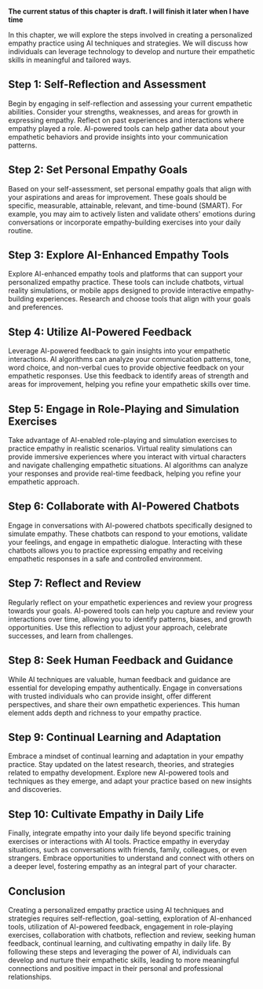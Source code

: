 **The current status of this chapter is draft. I will finish it later when I have time**

In this chapter, we will explore the steps involved in creating a personalized empathy practice using AI techniques and strategies. We will discuss how individuals can leverage technology to develop and nurture their empathetic skills in meaningful and tailored ways.

Step 1: Self-Reflection and Assessment
--------------------------------------

Begin by engaging in self-reflection and assessing your current empathetic abilities. Consider your strengths, weaknesses, and areas for growth in expressing empathy. Reflect on past experiences and interactions where empathy played a role. AI-powered tools can help gather data about your empathetic behaviors and provide insights into your communication patterns.

Step 2: Set Personal Empathy Goals
----------------------------------

Based on your self-assessment, set personal empathy goals that align with your aspirations and areas for improvement. These goals should be specific, measurable, attainable, relevant, and time-bound (SMART). For example, you may aim to actively listen and validate others' emotions during conversations or incorporate empathy-building exercises into your daily routine.

Step 3: Explore AI-Enhanced Empathy Tools
-----------------------------------------

Explore AI-enhanced empathy tools and platforms that can support your personalized empathy practice. These tools can include chatbots, virtual reality simulations, or mobile apps designed to provide interactive empathy-building experiences. Research and choose tools that align with your goals and preferences.

Step 4: Utilize AI-Powered Feedback
-----------------------------------

Leverage AI-powered feedback to gain insights into your empathetic interactions. AI algorithms can analyze your communication patterns, tone, word choice, and non-verbal cues to provide objective feedback on your empathetic responses. Use this feedback to identify areas of strength and areas for improvement, helping you refine your empathetic skills over time.

Step 5: Engage in Role-Playing and Simulation Exercises
-------------------------------------------------------

Take advantage of AI-enabled role-playing and simulation exercises to practice empathy in realistic scenarios. Virtual reality simulations can provide immersive experiences where you interact with virtual characters and navigate challenging empathetic situations. AI algorithms can analyze your responses and provide real-time feedback, helping you refine your empathetic approach.

Step 6: Collaborate with AI-Powered Chatbots
--------------------------------------------

Engage in conversations with AI-powered chatbots specifically designed to simulate empathy. These chatbots can respond to your emotions, validate your feelings, and engage in empathetic dialogue. Interacting with these chatbots allows you to practice expressing empathy and receiving empathetic responses in a safe and controlled environment.

Step 7: Reflect and Review
--------------------------

Regularly reflect on your empathetic experiences and review your progress towards your goals. AI-powered tools can help you capture and review your interactions over time, allowing you to identify patterns, biases, and growth opportunities. Use this reflection to adjust your approach, celebrate successes, and learn from challenges.

Step 8: Seek Human Feedback and Guidance
----------------------------------------

While AI techniques are valuable, human feedback and guidance are essential for developing empathy authentically. Engage in conversations with trusted individuals who can provide insight, offer different perspectives, and share their own empathetic experiences. This human element adds depth and richness to your empathy practice.

Step 9: Continual Learning and Adaptation
-----------------------------------------

Embrace a mindset of continual learning and adaptation in your empathy practice. Stay updated on the latest research, theories, and strategies related to empathy development. Explore new AI-powered tools and techniques as they emerge, and adapt your practice based on new insights and discoveries.

Step 10: Cultivate Empathy in Daily Life
----------------------------------------

Finally, integrate empathy into your daily life beyond specific training exercises or interactions with AI tools. Practice empathy in everyday situations, such as conversations with friends, family, colleagues, or even strangers. Embrace opportunities to understand and connect with others on a deeper level, fostering empathy as an integral part of your character.

Conclusion
----------

Creating a personalized empathy practice using AI techniques and strategies requires self-reflection, goal-setting, exploration of AI-enhanced tools, utilization of AI-powered feedback, engagement in role-playing exercises, collaboration with chatbots, reflection and review, seeking human feedback, continual learning, and cultivating empathy in daily life. By following these steps and leveraging the power of AI, individuals can develop and nurture their empathetic skills, leading to more meaningful connections and positive impact in their personal and professional relationships.
